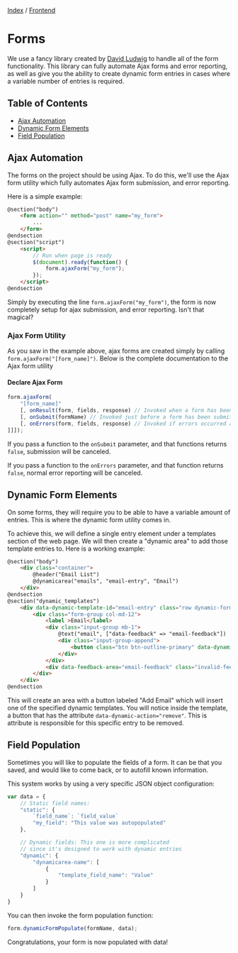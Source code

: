[Index](../index.html) / [Frontend](./index.html)

# Forms

We use a fancy library created by [David Ludwig]("https://github.com/SirDavidLudwig") to handle all of the form functionality. This library can fully automate Ajax forms and error reporting, as well as give you the ability to create dynamic form entries in cases where a variable number of entries is required.

## Table of Contents

- [Ajax Automation](#ajax-automation)
- [Dynamic Form Elements](#dynamic-form-elements)
- [Field Population](#field-population)

## Ajax Automation

The forms on the project should be using Ajax. To do this, we'll use the Ajax form utility which fully automates Ajax form submission, and error reporting.

Here is a simple example:
```html
@section("body")
    <form action="" method="post" name="my_form">
        ...
    </form>
@endsection
@section("script")
    <script>
        // Run when page is ready
        $(document).ready(function() {
            form.ajaxForm("my_form");
        });
    </script>
@endsection
```

Simply by executing the line `form.ajaxForm("my_form")`, the form is now completely setup for ajax submission, and error reporting. Isn't that magical?

### Ajax Form Utility

As you saw in the example above, ajax forms are created simply by calling `form.ajaxForm("[form_name]")`. Below is the complete documentation to the Ajax form utility

#### Declare Ajax Form

```js
form.ajaxForm(
    "[form_name]"
    [, onResult(form, fields, response) // Invoked when a form has been submitted and a response has beet retrieved
    [, onSubmit(formName) // Invoked just before a form has been submitted
    [, onErrors(form, fields, response) // Invoked if errors occurred after submission
]]]);
```

If you pass a function to the `onSubmit` parameter, and that functions returns `false`, submission will be canceled.

If you pass a function to the `onErrors` parameter, and that function returns `false`, normal error reporting will be canceled.

## Dynamic Form Elements

On some forms, they will require you to be able to have a variable amount of entries. This is where the dynamic form utility comes in.

To achieve this, we will define a single entry element under a templates section of the web page. We will then create a "dynamic area" to add those template entries to. Here is a working example:

```html
@section("body")
    <div class="container">
        @header("Email List")
        @dynamicarea("emails", "email-entry", "Email")
    </div>
@endsection
@section("dynamic_templates")
    <div data-dynamic-template-id="email-entry" class="row dynamic-form">
        <div class="form-group col-md-12">
            <label >Email</label>
            <div class="input-group mb-1">
                @text("email", ["data-feedback" => "email-feedback"])
                <div class="input-group-append">
                    <button class="btn btn-outline-primary" data-dynamic-action="remove" type="button">Remove</button>
                </div>
            </div>
            <div data-feedback-area="email-feedback" class="invalid-feedback visible"></div>
        </div>
    </div>
@endsection
```

This will create an area with a button labeled "Add Email" which will insert one of the specified dynamic templates. You will notice inside the template, a button that has the attribute `data-dynamic-action="remove"`. This is attribute is responsible for this specific entry to be removed.

## Field Population

Sometimes you will like to populate the fields of a form. It can be that you saved, and would like to come back, or to autofill known information.

This system works by using a very specific JSON object configuration:
```js
var data = {
    // Static field names:
    "static": {
        `field_name`: `field_value`
        "my_field": "This value was autopopulated"
    },

    // Dynamic fields: This one is more complicated
    // since it's designed to work with dynamic entries
    "dynamic": {
        "dynamicarea-name": [
            {
                "template_field_name": "Value"
            }
        ]
    }
}
```

You can then invoke the form population function:

```js
form.dynamicFormPopulate(formName, data);
```

Congratulations, your form is now populated with data!
